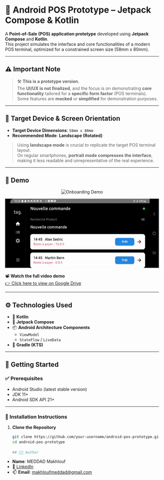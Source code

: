 # 🧾 Android POS Prototype – Jetpack Compose & Kotlin

A **Point-of-Sale (POS) application prototype** developed using **Jetpack Compose** and **Kotlin**.  
This project simulates the interface and core functionalities of a modern POS terminal, optimized for a constrained screen size (58mm x 80mm).

---

## ⚠️ Important Note

> 🛠️ **This is a prototype version.**  
The **UI/UX is not finalized**, and the focus is on demonstrating **core functionality** tailored for a **specific form factor** (POS terminals).  
Some features are **mocked** or **simplified** for demonstration purposes.

---

## 📱 Target Device & Screen Orientation

- **Target Device Dimensions**: `58mm x 80mm`
- **Recommended Mode**: **Landscape (Rotated)**

> Using **landscape mode** is crucial to replicate the target POS terminal layout.  
On regular smartphones, **portrait mode compresses the interface**, making it less readable and unrepresentative of the real experience.

---

## 🎥 Demo

<p align="center">
  <img src="assets/onboarding.gif" width="600" alt="Onboarding Demo" />
</p>
<p align="center">
  <img src="assets/app.gif" width="600" alt="Main App Demo" />
</p>

📽️ **Watch the full video demo**  
[👉 Click here to view on Google Drive](https://drive.google.com/drive/folders/1UQmcvJhLZocOe3ldT-Z1qPXcfTUX4Chp?usp=sharing)


---

## ⚙️ Technologies Used

- 🧠 **Kotlin**
- 🎨 **Jetpack Compose**
- 📦 **Android Architecture Components**
  - `ViewModel`
  - `StateFlow` / `LiveData`
- 🧰 **Gradle (KTS)**

---

## 🚀 Getting Started

### ✅ Prerequisites

- Android Studio (latest stable version)
- JDK 11+
- Android SDK API 21+

---

### 🔧 Installation Instructions

1. **Clone the Repository**

   ```bash
   git clone https://github.com/your-username/android-pos-prototype.git
   cd android-pos-prototype

   ## 👨‍💻 Author

- **Name**: MEDDAD Makhlouf 
- 💼 [LinkedIn](www.linkedin.com/in/makhlouf-meddad-6674332a5)  
- 📫 **Email**: makhloufmeddad@gmail.com
